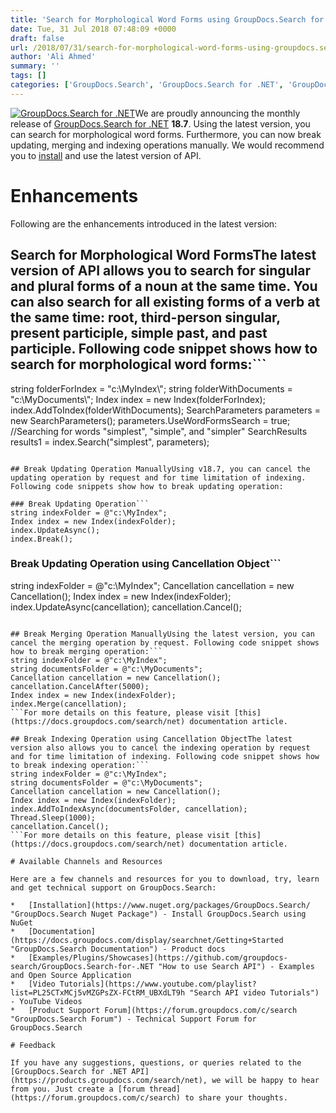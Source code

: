 ```yaml
---
title: 'Search for Morphological Word Forms using GroupDocs.Search for .NET 18.7'
date: Tue, 31 Jul 2018 07:48:09 +0000
draft: false
url: /2018/07/31/search-for-morphological-word-forms-using-groupdocs.search-for-.net-18.7/
author: 'Ali Ahmed'
summary: ''
tags: []
categories: ['GroupDocs.Search', 'GroupDocs.Search for .NET', 'GroupDocs.Search for .NET Releases', 'GroupDocs.Search Product Family']
---
```


[![GroupDocs.Search for .NET](http://blog.groupdocs.com/wp-content/uploads/sites/4/2017/04/groupdocs-search-net.png)](https://www.groupdocs.com/products/search/net)We are proudly announcing the monthly release of [GroupDocs.Search for .NET](https://products.groupdocs.com/search/net) **18.7**. Using the latest version, you can search for morphological word forms. Furthermore, you can now break updating, merging and indexing operations manually. We would recommend you to [install](https://www.nuget.org/packages/GroupDocs.Search/) and use the latest version of API.

# Enhancements

Following are the enhancements introduced in the latest version:

## Search for Morphological Word FormsThe latest version of API allows you to search for singular and plural forms of a noun at the same time. You can also search for all existing forms of a verb at the same time: root, third-person singular, present participle, simple past, and past participle. Following code snippet shows how to search for morphological word forms:```
string folderForIndex = "c:\\MyIndex\\";
string folderWithDocuments = "c:\\MyDocuments\\";
Index index = new Index(folderForIndex); 
index.AddToIndex(folderWithDocuments);
SearchParameters parameters = new SearchParameters();
parameters.UseWordFormsSearch = true;
//Searching for words "simplest", "simple", and "simpler"
SearchResults results1 = index.Search("simplest", parameters);
```For more details on this feature, please visit [this](https://docs.groupdocs.com/search/net) documentation article.

## Break Updating Operation ManuallyUsing v18.7, you can cancel the updating operation by request and for time limitation of indexing. Following code snippets show how to break updating operation:

### Break Updating Operation```
string indexFolder = @"c:\MyIndex";
Index index = new Index(indexFolder);
index.UpdateAsync();
index.Break();
```

### Break Updating Operation using Cancellation Object```
string indexFolder = @"c:\MyIndex";
Cancellation cancellation = new Cancellation();
Index index = new Index(indexFolder);
index.UpdateAsync(cancellation);
cancellation.Cancel();
```For more details on this feature, please visit [this](https://docs.groupdocs.com/search/net) documentation article.

## Break Merging Operation ManuallyUsing the latest version, you can cancel the merging operation by request. Following code snippet shows how to break merging operation:```
string indexFolder = @"c:\MyIndex";
string documentsFolder = @"c:\MyDocuments";
Cancellation cancellation = new Cancellation();
cancellation.CancelAfter(5000);
Index index = new Index(indexFolder);
index.Merge(cancellation);
```For more details on this feature, please visit [this](https://docs.groupdocs.com/search/net) documentation article.

## Break Indexing Operation using Cancellation ObjectThe latest version also allows you to cancel the indexing operation by request and for time limitation of indexing. Following code snippet shows how to break indexing operation:```
string indexFolder = @"c:\MyIndex";
string documentsFolder = @"c:\MyDocuments";
Cancellation cancellation = new Cancellation();
Index index = new Index(indexFolder);
index.AddToIndexAsync(documentsFolder, cancellation);
Thread.Sleep(1000);
cancellation.Cancel();
```For more details on this feature, please visit [this](https://docs.groupdocs.com/search/net) documentation article.

# Available Channels and Resources

Here are a few channels and resources for you to download, try, learn and get technical support on GroupDocs.Search:

*   [Installation](https://www.nuget.org/packages/GroupDocs.Search/ "GroupDocs.Search Nuget Package") - Install GroupDocs.Search using NuGet
*   [Documentation](https://docs.groupdocs.com/display/searchnet/Getting+Started "GroupDocs.Search Documentation") - Product docs
*   [Examples/Plugins/Showcases](https://github.com/groupdocs-search/GroupDocs.Search-for-.NET "How to use Search API") - Examples and Open Source Application
*   [Video Tutorials](https://www.youtube.com/playlist?list=PL25CTxMCj5vMZGPsZX-FCtRM_UBXdLT9h "Search API video Tutorials") - YouTube Videos
*   [Product Support Forum](https://forum.groupdocs.com/c/search "GroupDocs.Search Forum") - Technical Support Forum for GroupDocs.Search

# Feedback

If you have any suggestions, questions, or queries related to the [GroupDocs.Search for .NET API](https://products.groupdocs.com/search/net), we will be happy to hear from you. Just create a [forum thread](https://forum.groupdocs.com/c/search) to share your thoughts.





